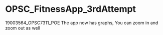 # OPSC_FitnessApp_3rdAttempt
19003564_OPSC7311_POE
The app now has graphs, You can zoom in and zoom out as well
